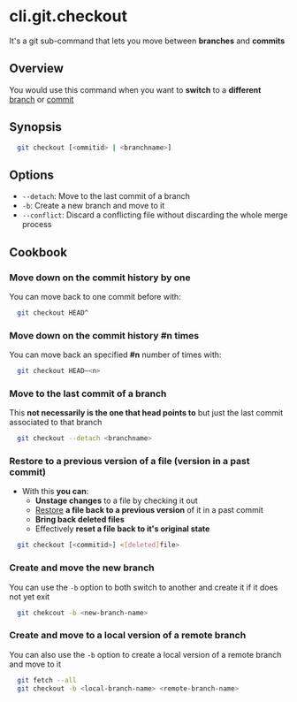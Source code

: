 # cli.git.checkout

It's a git sub-command that lets you move between **branches** and **commits**

## Overview

You would use this command when you want to **switch** to a **different**
[branch](./j4in.md) or [commit](./nr07.md)

## Synopsis

```sh
  git checkout [<ommitid> | <branchname>]
```

## Options

- `--detach`: Move to the last commit of a branch
- `-b`: Create a new branch and move to it
- `--conflict`: Discard a conflicting file without discarding the whole merge process

## Cookbook

### Move down on the commit history by one

You can move back to one commit before with:

```sh
  git checkout HEAD^
```

### Move down on the commit history \#n times

You can move back an specified **\#n** number of times with:

```sh
  git checkout HEAD~<n>
```

### Move to the last commit of a branch

This **not necessarily is the one that head points to** but just the last
commit associated to that branch

```sh
  git checkout --detach <branchname>
```

### Restore to a previous version of a file (version in a past commit)

- With this **you can**:
  - **Unstage changes** to a file by checking it out
  - [Restore](./8m7k.md) **a file back to a previous version** of it in a past commit
  - **Bring back deleted files**
  - Effectively **reset a file back to it's original state**

```sh
  git checkout [<commitid>] <[deleted]file>
```

### Create and move the new branch

You can use the `-b` option to both switch to another and create it if it does
not yet exit

```sh
  git chekcout -b <new-branch-name>
```

### Create and move to a local version of a remote branch

You can also use the `-b` option to create a local version of a remote branch
and move to it

```sh
  git fetch --all
  git checkout -b <local-branch-name> <remote-branch-name>
```
